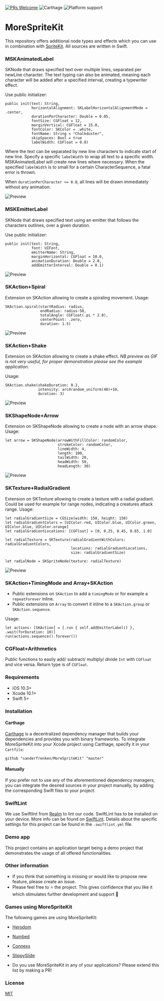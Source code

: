 [![PRs Welcome](https://img.shields.io/badge/PRs-welcome-brightgreen.svg?style=flat-square)](http://makeapullrequest.com)
![Carthage](https://img.shields.io/badge/Carthage-compatible-4BC51D.svg?style=flat) 
![Platform support](https://img.shields.io/badge/platform-ios-lightgrey.svg?style=flat-square)

# MoreSpriteKit

This repository offers additional node types and effects which you can use in combination with [SpriteKit](https://developer.apple.com/spritekit/).  All sources are written in Swift. 

### MSKAnimatedLabel

SKNode that draws specified text over multiple lines, separated per newLine character. 
The text typing can also be animated, meaning each character will be added after a specified interval, creating a typewriter effect.

Use public initializer:
```
public init(text: String, 
            horizontalAlignment: SKLabelHorizontalAlignmentMode = .center, 
            durationPerCharacter: Double = 0.05, 
            fontSize: CGFloat = 12, 
            marginVertical: CGFloat = 15.0, 
            fontColor: SKColor = .white, 
            fontName: String = "Chalkduster", 
            skipSpaces: Bool = true
            labelWidth: CGFloat = 0.0)
```
Where the text can be separated by new line characters to indicate start of new line. 
Specify a specific `labelWidth` to wrap all text to a specific width. MSKAnimatedLabel will create new lines where necessary.
When the specified `labelWidth` is to small for a certain CharacterSequence, a fatal error is thrown.

When `durationPerCharacter <= 0.0`, all lines will be drawn immediately without any animation.

![Preview](https://github.com/sanderfrenken/MoreSpriteKit/blob/master/Previews/animated-label.gif)

### MSKEmitterLabel

SKNode that draws specified text using an emitter that follows the characters outlines, over a given duration.

Use public initializer:
```
public init(text: String, 
            font: UIFont, 
            emitterName: String, 
            marginHorizontal: CGFloat = 10.0, 
            animationDuration: Double = 2.0, 
            addEmitterInterval: Double = 0.1)
```


![Preview](https://github.com/sanderfrenken/MoreSpriteKit/blob/master/Previews/emitter-label.gif)

### SKAction+Spiral

Extension on SKAction allowing to create a spiraling movement.
Usage:
```
SKAction.spiral(startRadius: radius,
                endRadius: radius-50,
                totalAngle: CGFloat(.pi * 2.0),
                centerPoint: .zero,
                duration: 1.5)
```
![Preview](https://github.com/sanderfrenken/MoreSpriteKit/blob/master/Previews/spiral-action.gif)

### SKAction+Shake

Extension on SKAction allowing to create a shake effect.
*NB preview as GIF is not very useful, for proper demonstration please see the example application.*

Usage:
```
SKAction.shake(shakeDuration: 0.2, 
               intensity: arc4random_uniform(40)+10, 
               duration: 3)
```
![Preview](https://github.com/sanderfrenken/MoreSpriteKit/blob/master/Previews/shake-action.gif)


### SKShapeNode+Arrow
Extension on SKShapeNode allowing to create a node with an arrow shape.
Usage:
```
let arrow = SKShapeNode(arrowWithFillColor: randomColor, 
                        strokeColor: randomColor, 
                        lineWidth: 4, 
                        length: 100, 
                        tailWidth: 20, 
                        headWidth: 50, 
                        headLength: 30)
```
![Preview](https://github.com/sanderfrenken/MoreSpriteKit/blob/master/Previews/skshapenode-arrow.png)

### SKTexture+RadialGradient
Extension on SKTexture allowing to create a texture with a radial gradiant. Could be used for example for range nodes, indicating a creatures attack range.
Usage:
```
let radialGradientSize = CGSize(width: 150, height: 150)
let radialGradientColors = [UIColor.red, UIColor.blue, UIColor.green, UIColor.blue, UIColor.orange]
let radialGradientLocations: [CGFloat] = [0, 0.25, 0.45, 0.65, 1.0]

let radialTexture = SKTexture(radialGradientWithColors: radialGradientColors, 
                              locations: radialGradientLocations, 
                              size: radialGradientSize)

let radialNode = SKSpriteNode(texture: radialTexture)
```
![Preview](https://github.com/sanderfrenken/MoreSpriteKit/blob/master/Previews/sktexture-gradient.png)


### SKAction+TimingMode and Array+SKAction
- Public extensions on `SKAction` to add a `timingMode` or for example a `repeatForever` inline.
- Public extensions on `Array` to convert it inline to a `SKAction.group` or `SKAction.sequence`.

Usage:
```
let actions: [SKAction] = [.run { self.addEmitterLabel() }, .wait(forDuration: 10)]
run(actions.sequence().forever())
```

### CGFloat+Arithmetics
Public functions to easily add/ subtract/ multiply/ divide `Int` with `CGFloat` and vice versa. Return type is of `CGFloat`.

### Requirements

- iOS 10.3+
- Xcode 10.1+
- Swift 5+

### Installation

#### Carthage

[Carthage](https://github.com/Carthage/Carthage) is a decentralized dependency manager that builds your dependencies and provides you with binary frameworks. To integrate MoreSpriteKit into your Xcode project using Carthage, specify it in your `Cartfile`:

```
github "sanderfrenken/MoreSpriteKit" "master"
```

#### Manually

If you prefer not to use any of the aforementioned dependency managers, you can integrate the desired sources in your project manually, by adding the corresponding Swift files to your project.

### SwiftLint

We use Swiftlint from [Realm](https://realm.io/) to lint our code. SwiftLint has to be installed on your device. 
More info can be found on [SwiftLint](https://github.com/realm/SwiftLint). 
Details about the specific settings for this project can be found in the `.swiftlint.yml` file.

### Demo app

This project contains an application target being a demo project that demonstrates the usage of all offered functionalities. 

### Other information

- If you think that something is missing or would like to propose new feature, please create an issue.
- Please feel free to ⭐️ the project. This gives confidence that you like it which stimulates further development and support 🤩

### Games using MoreSpriteKit
The following games are using MoreSpriteKit:

- [Herodom](https://sites.google.com/view/herodom/home)
- [Numbed](https://apps.apple.com/nl/app/numbed/id841975891)
- [Connexx](https://apps.apple.com/nl/app/connexx/id1198001137)
- [SlippySlide](https://apps.apple.com/nl/app/slippy-slide/id911034356)

- Do you use MoreSpriteKit in any of your applications? Please extend this list by making a PR!

### License

[MIT](https://opensource.org/licenses/MIT)
